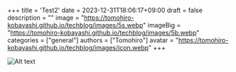 +++
title = 'Test2'
date = 2023-12-31T18:06:17+09:00
draft = false
description = ""
image = "https://tomohiro-kobayashi.github.io/techblog/images/5s.webp"
imageBig = "https://tomohiro-kobayashi.github.io/techblog/images/5b.webp"
categories = ["general"]
authors = ["Tomohiro"]
avatar = "https://tomohiro-kobayashi.github.io/techblog/images/icon.webp"
+++


![Alt text](image.png)